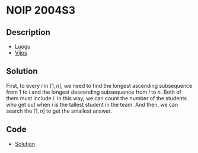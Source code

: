 # NOIP 2004S3

## Description

- [Luogu](https://www.luogu.com.cn/problem/P1091)
- [Vijos](https://www.vijos.org/p/1098)

## Solution

First, to every $i$ in $[1,n]$, we need to find the longest ascending subsequence from 1 to $i$ and the longest descending subsequence from $i$ to $n$. Both of them must include $i$. In this way, we can count the number of the students who get out when $i$ is the tallest student in the team. And then, we can search the $[1,n]$ to get the smallest answer.

## Code

- [Solution](NOIP.2004S3.0.cpp)

